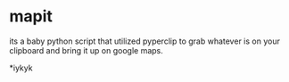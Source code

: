 # mapit
its a baby python script that utilized pyperclip to grab whatever is on your clipboard and bring it up on google maps. 

*iykyk
